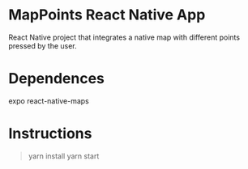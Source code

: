 # MapPoints React Native App
React Native project that integrates a native map with different points pressed by the user.

# Dependences
expo 
react-native-maps

# Instructions
> yarn install
> yarn start
